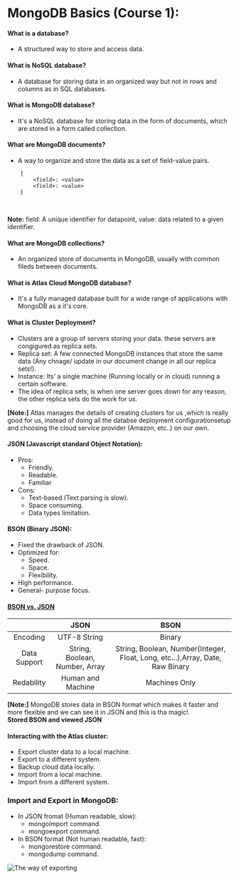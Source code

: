 # MongoDB Basics (Course 1):

#### What is a database?
- A structured way to store and access data.

#### What is NoSQL database?
- A database for storing data in an organized way but not in rows and columns as in SQL databases.

#### What is MongoDB database?
- It's a NoSQL database for storing data in the form of documents, which are stored in a form called collection.

#### What are MongoDB documents?
- A way to organize and store the data as a set of field-value pairs.
```
    {
        <field>: <value>
        <field>: <value>
    }
```
<br>

**Note:** field: A unique identifier for datapoint, value: data related to a given identifier.

#### What are MongoDB collections?
- An organized store of documents in MongoDB, usually with common fileds between documents.

#### What is Atlas Cloud MongoDB database?
- It's a fully managed database built for a wide range of applications with MongoDB as a it's core.

#### What is Cluster Deployment?
- Clusters are a group of servers storing your data. these servers are congigured as replica sets.
- Replica set: A few connected MongoDB instances that store the same data (Any chnage/ update in our document change in all our replica sets!).
- Instance: Its' a single machine (Running locally or in cloud) running a certain software.
- The idea of replica sets, is when one server goes down for any reason, the other replica sets do the work for us.


**[Note:]** Atlas manages the details of creating clusters for us ,which is really good for us, instead of doing all the databse deployment configurationsetup and choosing the cloud service provider (Amazon, etc..) on our own.

#### JSON (Javascript standard Object Notation):
- Pros:
    - Friendly.
    - Readable.
    - Familiar
- Cons:
    - Text-based (Text parsing is slow).
    - Space consuming.
    - Data types limitation.

#### BSON (Binary JSON):
- Fixed the drawback of JSON.
- Optimized for:
    - Speed.
    - Space.
    - Flexibility.
- High performance.
- General- purpose focus.

#### [BSON vs. JSON](https://www.mongodb.com/json-and-bson)
|         |   JSON         |           BSON          |
| :----:  | :------: | :----------:     |
| Encoding | UTF-8 String | Binary |
| Data Support | String, Boolean, Number, Array| String, Boolean, Number(Integer, Float, Long, etc...),Array, Date, Raw Binary|
| Redability| Human and Machine | Machines Only|


**[Note:]** MongoDB stores data in BSON format which makes it faster and more flexible and we can see it in JSON and this is tha magic!.
<br>
**Stored BSON and viewed JSON**

#### Interacting with the Atlas cluster:
- Export cluster data to a local machine.
- Export to a different system.
- Backup cloud data locally.
- Import from a local machine.
- Import from a different system.


### Import and Export in MongoDB:
- In JSON fromat (Human readable, slow):
    - mongoimport command.
    - mongoexport command.
- In BSON format (Not human readable, fast):
    - mongorestore command.
    - mongodump command.

![The way of exporting]("https://raw.githubusercontent.com/AhmedElgaidi/my-mongodb-university-notes/main/public/1.png")